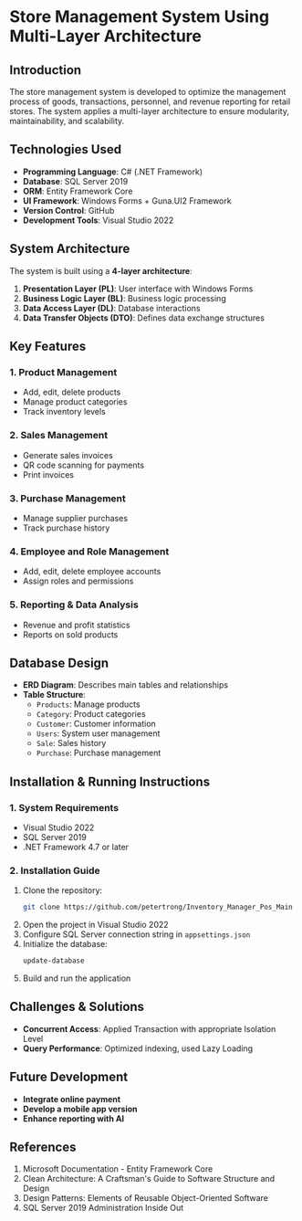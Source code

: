 # Store Management System Using Multi-Layer Architecture

## Introduction
The store management system is developed to optimize the management process of goods, transactions, personnel, and revenue reporting for retail stores. The system applies a multi-layer architecture to ensure modularity, maintainability, and scalability.

## Technologies Used
- **Programming Language**: C# (.NET Framework)
- **Database**: SQL Server 2019
- **ORM**: Entity Framework Core
- **UI Framework**: Windows Forms + Guna.UI2 Framework
- **Version Control**: GitHub
- **Development Tools**: Visual Studio 2022

## System Architecture
The system is built using a **4-layer architecture**:
1. **Presentation Layer (PL)**: User interface with Windows Forms
2. **Business Logic Layer (BL)**: Business logic processing
3. **Data Access Layer (DL)**: Database interactions
4. **Data Transfer Objects (DTO)**: Defines data exchange structures

## Key Features
### 1. Product Management
- Add, edit, delete products
- Manage product categories
- Track inventory levels

### 2. Sales Management
- Generate sales invoices
- QR code scanning for payments
- Print invoices

### 3. Purchase Management
- Manage supplier purchases
- Track purchase history

### 4. Employee and Role Management
- Add, edit, delete employee accounts
- Assign roles and permissions

### 5. Reporting & Data Analysis
- Revenue and profit statistics
- Reports on sold products

## Database Design
- **ERD Diagram**: Describes main tables and relationships
- **Table Structure**:
  - `Products`: Manage products
  - `Category`: Product categories
  - `Customer`: Customer information
  - `Users`: System user management
  - `Sale`: Sales history
  - `Purchase`: Purchase management

## Installation & Running Instructions
### 1. System Requirements
- Visual Studio 2022
- SQL Server 2019
- .NET Framework 4.7 or later

### 2. Installation Guide
1. Clone the repository:
   ```sh
   git clone https://github.com/petertrong/Inventory_Manager_Pos_Main
   ```
2. Open the project in Visual Studio 2022
3. Configure SQL Server connection string in `appsettings.json`
4. Initialize the database:
   ```sh
   update-database
   ```
5. Build and run the application

## Challenges & Solutions
- **Concurrent Access**: Applied Transaction with appropriate Isolation Level
- **Query Performance**: Optimized indexing, used Lazy Loading

## Future Development
- **Integrate online payment**
- **Develop a mobile app version**
- **Enhance reporting with AI**

## References
1. Microsoft Documentation - Entity Framework Core
2. Clean Architecture: A Craftsman's Guide to Software Structure and Design
3. Design Patterns: Elements of Reusable Object-Oriented Software
4. SQL Server 2019 Administration Inside Out
